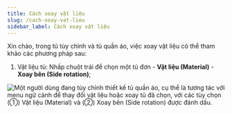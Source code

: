 ```yaml
---
title: Cách xoay vật liệu
slug: /cach-xoay-vat-lieu
sidebar_label: Cách xoay vật liệu
---
```


Xin chào, trong tủ tùy chỉnh và tủ quần áo, việc xoay vật liệu có thể tham khảo các phương pháp sau:

1. Vật liệu tủ: Nhấp chuột trái để chọn một tủ đơn - **Vật liệu (Material)** - **Xoay bên (Side rotation)**;

![Một người dùng đang tùy chỉnh thiết kế tủ quần áo, cụ thể là tương tác với menu ngữ cảnh để thay đổi vật liệu hoặc xoay tủ đã chọn, với các tùy chọn (①) Vật liệu (Material) và (②) Xoay bên (Side rotation) được đánh dấu.](https://storage.googleapis.com/jegavn_kb/images/db1b46ab-610d-4920-8158-a50fc08f0238.png)
